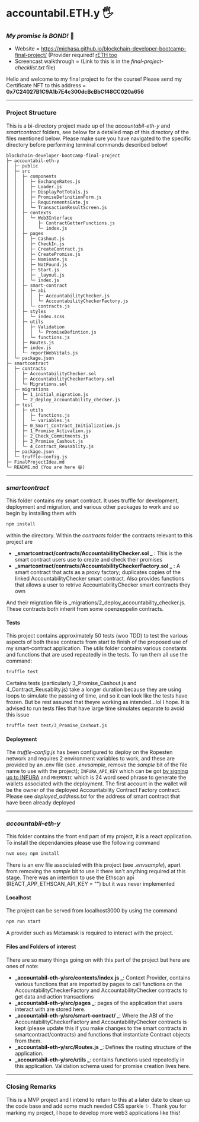 # accountabil.ETH.y 🖐️

### _My promise is BOND!_ 💯

- Website = https://michasa.github.io/blockchain-developer-bootcamp-final-project/ (Provider required! [rETH too](https://faucet.egorfine.com/)
- Screencast walkthrough = (Link to this is in the _final-project-checklist.txt_ file)

Hello and welcome to my final project to for the course! Please send my Certificate NFT to this address = **0x7C24027B1C9A1b7E4c300dcBcBbCf48CC020a656**

---

### Project Structure

This is a bi-directory project made up of the _accountabil-eth-y_ and _smartcontract_ folders, see below for a detailed map of this directory of the files mentioned below. Please make sure you have navigated to the specific directory before performing terminal commands described below!

```
blockchain-developer-bootcamp-final-project
├─ accountabil-eth-y
│  ├─ public
│  ├─ src
│  │  ├─ components
│  │  │  ├─ ExchangeRates.js
│  │  │  ├─ Loader.js
│  │  │  ├─ DisplayPotTotals.js
│  │  │  ├─ PromiseDefinitionForm.js
│  │  │  ├─ RequirementsGate.js
│  │  │  └─ TransactionResultScreen.js
│  │  ├─ contexts
│  │  │  └─ Web3Interface
│  │  │     ├─ ContractGetterFunctions.js
│  │  │     └─ index.js
│  │  ├─ pages
│  │  │  ├─ Cashout.js
│  │  │  ├─ CheckIn.js
│  │  │  ├─ CreateContract.js
│  │  │  ├─ CreatePromise.js
│  │  │  ├─ Nominate.js
│  │  │  ├─ NotFound.js
│  │  │  ├─ Start.js
│  │  │  ├─ _layout.js
│  │  │  └─ index.js
│  │  ├─ smart-contract
│  │  │  ├─ abi
│  │  │  │  ├─ AccountabilityChecker.js
│  │  │  │  └─ AccountabilityCheckerFactory.js
│  │  │  └─ contracts.js
│  │  ├─ styles
│  │  │  └─ index.scss
│  │  ├─ utils
│  │  │  ├─ Validation
│  │  │  │  └─ PromiseDefintion.js
│  │  │  └─ functions.js
│  │  ├─ Routes.js
│  │  ├─ index.js
│  │  └─ reportWebVitals.js
│  └─ package.json
├─ smartcontract
│  ├─ contracts
│  │  ├─ AccountabilityChecker.sol
│  │  ├─ AccountabilityCheckerFactory.sol
│  │  └─ Migrations.sol
│  ├─ migrations
│  │  ├─ 1_initial_migration.js
│  │  └─ 2_deploy_accountability_checker.js
│  ├─ test
│  │  ├─ utils
│  │  │  ├─ functions.js
│  │  │  └─ variables.js
│  │  ├─ 0_Smart_Contract_Initialization.js
│  │  ├─ 1_Promise_Activation.js
│  │  ├─ 2_Check_Commitments.js
│  │  ├─ 3_Promise_Cashout.js
│  │  └─ 4_Contract_Reusablity.js
│  ├─ package.json
│  └─ truffle-config.js
├─ FinalProjectIdea.md
└─ README.md (You are here 😄)
```

---

### _smartcontract_

This folder contains my smart contract. It uses truffle for development, deployment and migration, and various other packages to work and so begin by installing them with

```bash
npm install

```

within the directory. Within the _contracts_ folder the contracts relevant to this project are

- **_smartcontract/contracts/AccountabilityChecker.sol _** : This is the smart contract users use to create and check their promises
- **_smartcontract/contracts/AccountabilityCheckerFactory.sol _** : A smart contract that acts as a proxy factory; duplicates copies of the linked AccountabilityChecker smart contract. Also provides functions that allows a user to retrive AccountabilityChecker smart contracts they own

And their migration file is \_migrations/2_deploy_accountability_checker.js. These contracts both inherit from some openzeppelin contracts.

#### Tests

This project contains approximately 50 tests (woo TDD) to test the various aspects of both these contracts from start to finish of the proposed use of my smart-contract application. The _utils_ folder contains various constants and functions that are used repeatedly in the tests. To run them all use the command:

```bash
truffle test

```

Certains tests (particularly 3_Promise_Cashout.js and 4_Contract_Reusablity.js) take a longer duration because they are using loops to simulate the passing of time, and so it can look like the tests have frozen. But be rest assured that theyre working as intended...lol I hope. It is advised to run tests files that have large time simulates separate to avoid this issue

```bash
truffle test test/3_Promise_Cashout.js

```

#### Deployment

The _truffle-config.js_ has been configured to deploy on the Ropesten network and requires 2 environment variables to work, and these are provided by an .env file (see _.envsample_, remove the _sample_ bit of the file name to use with the project); `INFURA_API_KEY` which can be got [by signing up to INFURA](https://infura.io/) and `MNEMONIC` which is 24 word seed phrase to generate the wallets associated with the deployment. The first account in the wallet will be the owner of the deployed Accountability Contract Factory contract.
Please see _deployed_address.txt_ for the address of smart contract that have been already deployed

---

### _accountabil-eth-y_

This folder contains the front end part of my project, it is a react application. To install the dependancies please use the following command

```bash
nvm use; npm install

```

There is an env file associated with this project (see _.envsample_), apart from removing the _sample_ bit to use it there isn't anything required at this stage. There was an intention to use the Ethscan api (REACT_APP_ETHSCAN_API_KEY = "") but it was never implemented

#### Localhost

The project can be served from localhost3000 by using the command

```bash
npm run start

```

A provider such as Metamask is required to interact with the project.

#### Files and Folders of interest

There are so many things going on with this part of the project but here are ones of note:

- **_accountabil-eth-y/src/contexts/index.js _**: Context Provider, contains various functions that are imported by pages to call functions on the AccountabilityCheckerFactory and AccountabilityChecker contracts to get data and action transactions
- **_accountabil-eth-y/src/pages _**: pages of the application that users interact with are stored here.
- **_accountabil-eth-y/src/smart-contract/ _**: Where the ABI of the AccountabilityCheckerFactory and AccountabilityChecker contracts is kept (please update this if you make changes to the smart contracts in smartcontract/contracts) and functions that instantiate Contract objects from them.
- **_accountabil-eth-y/src/Routes.js _**: Defines the routing structure of the application.
- **_accountabil-eth-y/src/utils _**: contains functions used repeatedly in this application. Validation schema used for promise creation lives here.

---

### Closing Remarks

This is a MVP project and I intend to return to this at a later date to clean up the code base and add some much needed CSS sparkle ✨.
Thank you for marking my project, I hope to develop more web3 applications like this!
